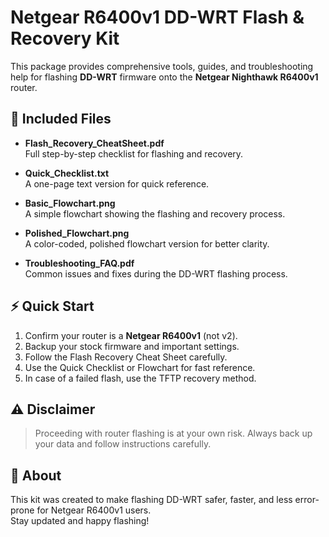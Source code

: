 # Netgear R6400v1 DD-WRT Flash & Recovery Kit

This package provides comprehensive tools, guides, and troubleshooting help for flashing **DD-WRT** firmware onto the **Netgear Nighthawk R6400v1** router.

## 📂 Included Files

- **Flash_Recovery_CheatSheet.pdf**  
  Full step-by-step checklist for flashing and recovery.

- **Quick_Checklist.txt**  
  A one-page text version for quick reference.

- **Basic_Flowchart.png**  
  A simple flowchart showing the flashing and recovery process.

- **Polished_Flowchart.png**  
  A color-coded, polished flowchart version for better clarity.

- **Troubleshooting_FAQ.pdf**  
  Common issues and fixes during the DD-WRT flashing process.

## ⚡ Quick Start

1. Confirm your router is a **Netgear R6400v1** (not v2).
2. Backup your stock firmware and important settings.
3. Follow the Flash Recovery Cheat Sheet carefully.
4. Use the Quick Checklist or Flowchart for fast reference.
5. In case of a failed flash, use the TFTP recovery method.

## ⚠️ Disclaimer

> Proceeding with router flashing is at your own risk. Always back up your data and follow instructions carefully.

## 📢 About

This kit was created to make flashing DD-WRT safer, faster, and less error-prone for Netgear R6400v1 users.  
Stay updated and happy flashing!
